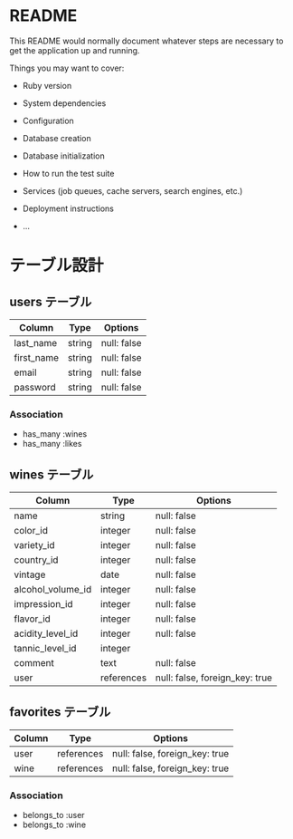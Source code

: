 # README

This README would normally document whatever steps are necessary to get the
application up and running.

Things you may want to cover:

* Ruby version

* System dependencies

* Configuration

* Database creation

* Database initialization

* How to run the test suite

* Services (job queues, cache servers, search engines, etc.)

* Deployment instructions

* ...


# テーブル設計

## users テーブル

| Column     | Type   | Options     |
| -----------| ------ | ----------- |
| last_name  | string | null: false |
| first_name | string | null: false |
| email      | string | null: false |
| password   | string | null: false |

### Association

- has_many :wines
- has_many :likes

## wines テーブル

| Column            | Type       | Options                        |
| ------------------| -----------| -------------------------------|
| name              | string     | null: false                    |
| color_id          | integer    | null: false                    |  
| variety_id        | integer    | null: false                    |
| country_id        | integer    | null: false                    |
| vintage           | date       | null: false                    |
| alcohol_volume_id | integer    | null: false                    |
| impression_id     | integer    | null: false                    |
| flavor_id         | integer    | null: false                    |
| acidity_level_id  | integer    | null: false                    |
| tannic_level_id   | integer    |                                |
| comment           | text       | null: false                    |
| user              | references | null: false, foreign_key: true |

## favorites テーブル

| Column  | Type       | Options                        |
| ------- | ---------- | ------------------------------ |
| user    | references | null: false, foreign_key: true |
| wine    | references | null: false, foreign_key: true |

### Association

- belongs_to :user
- belongs_to :wine